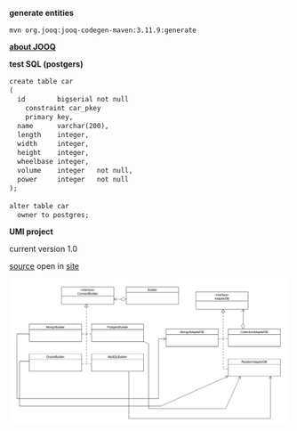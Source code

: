 

**generate entities**

    mvn org.jooq:jooq-codegen-maven:3.11.9:generate



[**about JOOQ**](https://www.jooq.org/doc/3.11/manual/getting-started/tutorials/jooq-in-7-steps/)


**test SQL (postgers)**

    create table car
    (
      id        bigserial not null
        constraint car_pkey
        primary key,
      name      varchar(200),
      length    integer,
      width     integer,
      height    integer,
      wheelbase integer,
      volume    integer   not null,
      power     integer   not null
    );
    
    alter table car
      owner to postgres;
    


**UMl project**

current version 1.0

[source](SADB%20UML%20v1.uxf) open in [site](http://www.umlet.com/umletino/umletino.html)


![](img/UML%20v1.jpg)